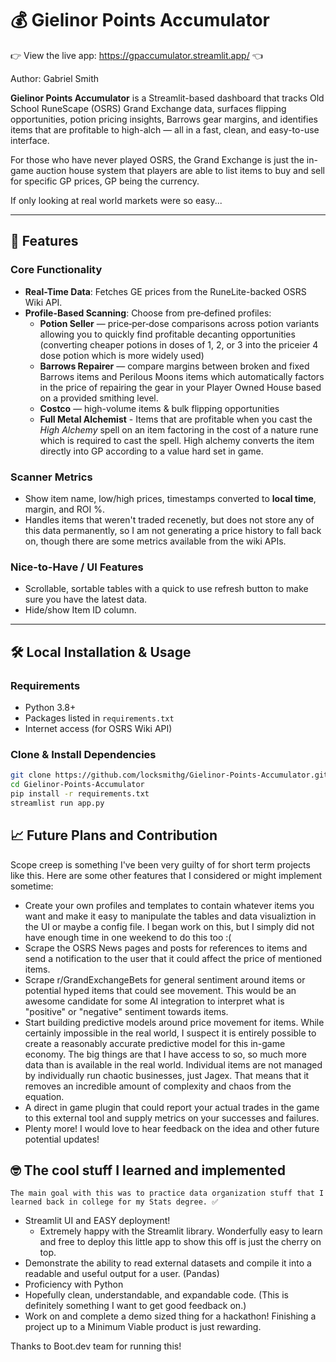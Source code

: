 # 💰 Gielinor Points Accumulator

👉 View the live app: https://gpaccumulator.streamlit.app/ 👈

Author: Gabriel Smith

**Gielinor Points Accumulator** is a Streamlit-based dashboard that tracks Old School RuneScape (OSRS) Grand Exchange data, surfaces flipping opportunities, potion pricing insights, Barrows gear margins, and identifies items that are profitable to high-alch — all in a fast, clean, and easy-to-use interface.

For those who have never played OSRS, the Grand Exchange is just the in-game auction house system that players are able to list items to buy and sell for specific GP prices, GP being the currency. 

If only looking at real world markets were so easy...

---

## 🚀 Features

### Core Functionality
- **Real-Time Data**: Fetches GE prices from the RuneLite-backed OSRS Wiki API.
- **Profile-Based Scanning**: Choose from pre‑defined profiles:
  - **Potion Seller** — price‑per‑dose comparisons across potion variants allowing you to quickly find profitable decanting opportunities (converting cheaper potions in doses of 1, 2, or 3 into the priceier 4 dose potion which is more widely used)
  - **Barrows Repairer** — compare margins between broken and fixed Barrows items and Perilous Moons items which automatically factors in the price of repairing the gear in your Player Owned House based on a provided smithing level.
  - **Costco** — high-volume items & bulk flipping opportunities
  - **Full Metal Alchemist** - Items that are profitable when you cast the *High Alchemy* spell on an item factoring in the cost of a nature rune which is required to cast the spell. High alchemy converts the item directly into GP according to a value hard set in game.

### Scanner Metrics
- Show item name, low/high prices, timestamps converted to **local time**, margin, and ROI %.
- Handles items that weren't traded recenetly, but does not store any of this data permanently, so I am not generating a price history to fall back on, though there are some metrics available from the wiki APIs.

### Nice-to-Have / UI Features
- Scrollable, sortable tables with a quick to use refresh button to make sure you have the latest data.
- Hide/show Item ID column.

---

## 🛠️ Local Installation & Usage

### Requirements
- Python 3.8+
- Packages listed in `requirements.txt`
- Internet access (for OSRS Wiki API)

### Clone & Install Dependencies
```bash
git clone https://github.com/locksmithg/Gielinor-Points-Accumulator.git
cd Gielinor-Points-Accumulator
pip install -r requirements.txt
streamlist run app.py
```

## 📈 Future Plans and Contribution

  Scope creep is something I've been very guilty of for short term projects like this. Here are some other features that I considered or might implement sometime:
- Create your own profiles and templates to contain whatever items you want and make it easy to manipulate the tables and data visualiztion in the UI or maybe a config file. I began work on this, but I simply did not have enough time in one weekend to do this too :(
- Scrape the OSRS News pages and posts for references to items and send a notification to the user that it could affect the price of mentioned items.
- Scrape r/GrandExchangeBets for general sentiment around items or potential hyped items that could see movement. This would be an awesome candidate for some AI integration to interpret what is "positive" or "negative" sentiment towards items.
- Start building predictive models around price movement for items. While certainly impossible in the real world, I suspect it is entirely possible to create a reasonably accurate predictive model for this in-game economy. The big things are that I have access to so, so much more data than is available in the real world. Individual items are not managed by individually run chaotic businesses, just Jagex. That means that it removes an incredible amount of complexity and chaos from the equation.
- A direct in game plugin that could report your actual trades in the game to this external tool and supply metrics on your successes and failures.
- Plenty more! I would love to hear feedback on the idea and other future potential updates!

## 🤓 The cool stuff I learned and implemented

    The main goal with this was to practice data organization stuff that I learned back in college for my Stats degree. ✅
- Streamlit UI and EASY deployment!
    - Extremely happy with the Streamlit library. Wonderfully easy to learn and free to deploy this little app to show this off is just the cherry on top.
- Demonstrate the ability to read external datasets and compile it into a readable and useful output for a user. (Pandas)
- Proficiency with Python
- Hopefully clean, understandable, and expandable code. (This is definitely something I want to get good feedback on.)
- Work on and complete a demo sized thing for a hackathon! Finishing a project up to a Minimum Viable product is just rewarding. 

Thanks to Boot.dev team for running this!